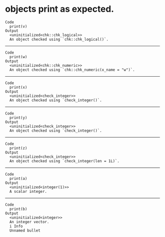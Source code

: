 # <uninitialized> objects print as expected.

    Code
      print(v)
    Output
      <uninitialized<chk::chk_logical>> 
      An object checked using `chk::chk_logical()`. 

---

    Code
      print(w)
    Output
      <uninitialized<chk::chk_numeric>> 
      An object checked using `chk::chk_numeric(x_name = "w")`. 

---

    Code
      print(x)
    Output
      <uninitialized<check_integer>> 
      An object checked using `check_integer()`. 

---

    Code
      print(y)
    Output
      <uninitialized<check_integer>> 
      An object checked using `check_integer()`. 

---

    Code
      print(z)
    Output
      <uninitialized<check_integer>> 
      An object checked using `check_integer(len = 1L)`. 

---

    Code
      print(a)
    Output
      <uninitialized<integer(1)>> 
      A scalar integer. 

---

    Code
      print(b)
    Output
      <uninitialized<integer>> 
      An integer vector. 
      i Info
      Unnamed bullet

